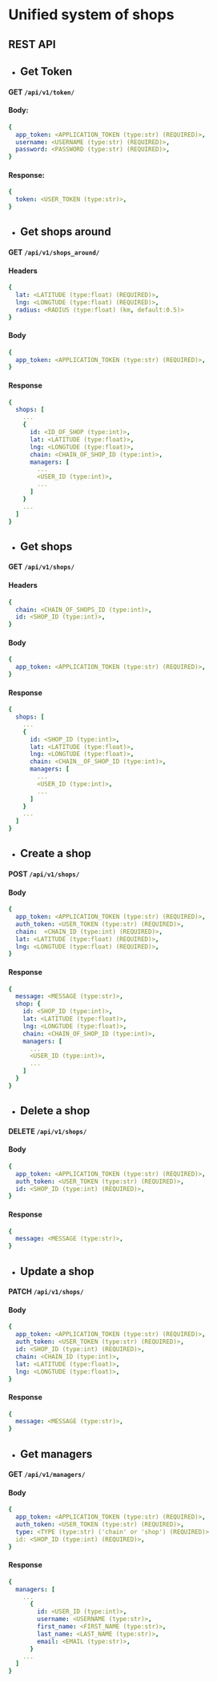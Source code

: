 # Unified system of shops

## REST API
* ## Get Token
#### GET `/api/v1/token/`
#### Body:
```yaml
{
  app_token: <APPLICATION_TOKEN (type:str) (REQUIRED)>,
  username: <USERNAME (type:str) (REQUIRED)>,
  password: <PASSWORD (type:str) (REQUIRED)>,
}
```
#### Response:
```yaml 
{
  token: <USER_TOKEN (type:str)>,
}
```
* ## Get shops around
#### GET `/api/v1/shops_around/`
#### Headers
```yaml
{
  lat: <LATITUDE (type:float) (REQUIRED)>,
  lng: <LONGTUDE (type:float) (REQUIRED)>,
  radius: <RADIUS (type:float) (km, default:0.5)>
}
```
#### Body
```yaml
{
  app_token: <APPLICATION_TOKEN (type:str) (REQUIRED)>,
}
```
#### Response
```yaml
{
  shops: [
    ...
    {
      id: <ID_OF_SHOP (type:int)>,
      lat: <LATITUDE (type:float)>,
      lng: <LONGTUDE (type:float)>,
      chain: <CHAIN_OF_SHOP_ID (type:int)>,
      managers: [
        ...
        <USER_ID (type:int)>,
        ...
      ]
    }
    ...
  ]
}
```
* ## Get shops
#### GET `/api/v1/shops/`
#### Headers
```yaml
{
  chain: <CHAIN_OF_SHOPS_ID (type:int)>,
  id: <SHOP_ID (type:int)>,
}
```
#### Body
```yaml
{
  app_token: <APPLICATION_TOKEN (type:str) (REQUIRED)>,
}
```
#### Response
```yaml
{
  shops: [
    ...
    {
      id: <SHOP_ID (type:int)>,
      lat: <LATITUDE (type:float)>,
      lng: <LONGTUDE (type:float)>,
      chain: <CHAIN__OF_SHOP_ID (type:int)>,
      managers: [
        ...
        <USER_ID (type:int)>,
        ...
      ]
    }
    ...
  ]
}
```
* ## Create a shop
#### POST `/api/v1/shops/`
#### Body
```yaml
{
  app_token: <APPLICATION_TOKEN (type:str) (REQUIRED)>,
  auth_token: <USER_TOKEN (type:str) (REQUIRED)>,
  chain:  <CHAIN_ID (type:int) (REQUIRED)>,
  lat: <LATITUDE (type:float) (REQUIRED)>,
  lng: <LONGTUDE (type:float) (REQUIRED)>,
}
```
#### Response
```yaml
{
  message: <MESSAGE (type:str)>,
  shop: {
    id: <SHOP_ID (type:int)>,
    lat: <LATITUDE (type:float)>,
    lng: <LONGTUDE (type:float)>,
    chain: <CHAIN_OF_SHOP_ID (type:int)>,
    managers: [
      ...
      <USER_ID (type:int)>,
      ...
    ]
  }
}
```
* ## Delete a shop
#### DELETE `/api/v1/shops/`
#### Body
```yaml
{
  app_token: <APPLICATION_TOKEN (type:str) (REQUIRED)>,
  auth_token: <USER_TOKEN (type:str) (REQUIRED)>,
  id: <SHOP_ID (type:int) (REQUIRED)>,
}
```
#### Response
```yaml
{
  message: <MESSAGE (type:str)>,
}
```
* ## Update a shop
#### PATCH `/api/v1/shops/`
#### Body
```yaml
{
  app_token: <APPLICATION_TOKEN (type:str) (REQUIRED)>,
  auth_token: <USER_TOKEN (type:str) (REQUIRED)>,
  id: <SHOP_ID (type:int) (REQUIRED)>,
  chain: <CHAIN_ID (type:int)>,
  lat: <LATITUDE (type:float)>,
  lng: <LONGTUDE (type:float)>,
}
```
#### Response
```yaml
{
  message: <MESSAGE (type:str)>,
}
```
* ## Get managers
#### GET `/api/v1/managers/`
#### Body
```yaml
{
  app_token: <APPLICATION_TOKEN (type:str) (REQUIRED)>,
  auth_token: <USER_TOKEN (type:str) (REQUIRED)>,
  type: <TYPE (type:str) ('chain' or 'shop') (REQUIRED)>
  id: <SHOP_ID (type:int) (REQUIRED)>,
}
```
#### Response
```yaml
{
  managers: [
    ...
      {
        id: <USER_ID (type:int)>,
        username: <USERNAME (type:str)>,
        first_name: <FIRST_NAME (type:str)>,
        last_name: <LAST_NAME (type:str)>,
        email: <EMAIL (type:str)>,
      }
    ...
  ]
}
```